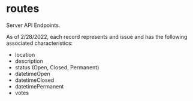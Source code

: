 # routes

Server API Endpoints.

As of 2/28/2022, each record represents and issue and has the following associated characteristics:
- location
- description
- status (Open, Closed, Permanent)
- datetimeOpen
- datetimeClosed
- datetimePermanent
- votes